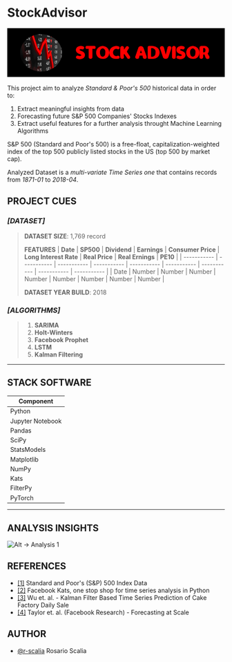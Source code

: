 # StockAdvisor
![Alt -> Project Logo](./img/project_logo.png)

This project aim to analyze *Standard & Poor's 500* historical data in order to:
1. Extract meaningful insights from data
2. Forecasting future S&P 500 Companies' Stocks Indexes 
3. Extract useful features for a further analysis throught Machine Learning Algorithms

S&P 500 (Standard and Poor's 500) is a free-float, capitalization-weighted index of the top 500 publicly listed stocks in the US (top 500 by market cap).

Analyzed Dataset is a *multi-variate Time Series one* that contains records from *1871-01* to *2018-04*.


## PROJECT CUES


### *[DATASET]*
> **DATASET SIZE**: 1,769 record
>
> **FEATURES**
> | **Date**        | **SP500**       | **Dividend**    | **Earnings**    | **Consumer Price** | **Long Interest Rate** | **Real Price**  | **Real Ernings** | **PE10**        | 
> | ----------- | ----------- | ----------- | ----------- | -----------    | -----------        | ----------- | -----------  | ----------- |
> | Date      | Number       | Number       | Number       | Number          | Number              | Number       | Number        | Number       |
>
> **DATASET YEAR BUILD**: 2018

### *[ALGORITHMS]*
> 1. **SARIMA**
> 2. **Holt-Winters**
> 3. **Facebook Prophet**
> 4. **LSTM**
> 5. **Kalman Filtering**

------------------------------------------------------------------------------------------
## STACK SOFTWARE
| **Component**    |
| -----------      |
| Python           |
| Jupyter Notebook |
| Pandas           |
| SciPy            |
| StatsModels      |
| Matplotlib       |
| NumPy            |
| Kats             |
| FilterPy         |
| PyTorch          | 

------------------------------------------------------------------------------------------
## ANALYSIS INSIGHTS
![Alt -> Analysis 1](./demo/analysis_1.jpg)


## REFERENCES
- [[1]](https://datahub.io/core/s-and-p-500#data-cli) Standard and Poor's (S&P) 500 Index Data
- [[2]](https://facebookresearch.github.io/Kats/) Facebook Kats, one stop shop for time series analysis in Python
- [[3]](https://www.researchgate.net/publication/323671215_Kalman_filter_based_time_series_prediction_of_cake_factory_daily_sale) Wu et. al. - Kalman Filter Based Time Series Prediction of Cake Factory Daily Sale
- [[4]](https://peerj.com/preprints/3190.pdf) Taylor et. al. (Facebook Research) - Forecasting at Scale

## AUTHOR
- [@r-scalia](https://github.com/rscdev7) Rosario Scalia